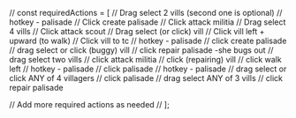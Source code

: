 
// const requiredActions = [
  // Drag select 2 vills (second one is optional)
  // hotkey - palisade
  // Click create palisade
  // Click attack militia
  // Drag select 4 vills
  // Click attack scout
  // Drag select (or click) vill
  // Click vill left + upward (to walk)
  // Click vill to tc
  // hotkey - palisade
  // click create palisade
  // drag select or click (buggy) vill
  // click repair palisade -she bugs out
  // drag select two vills
  // click attack militia
  // click (repairing) vill
  // click walk left
  // hotkey - palisade
  // click palisade
  // hotkey - palisade
  // drag select or click ANY of 4 villagers 
  // click palisade
  // drag select ANY of 3 vills
  // click repair palisade

  // Add more required actions as needed
// ];
